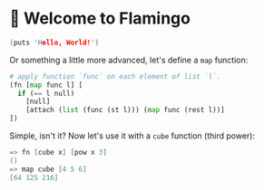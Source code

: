 # 🦩 Welcome to Flamingo

```c
(puts 'Hello, World!')
```

Or something a little more advanced, let's define a `map` function:
```py
# apply function `func` on each element of list `l`.
(fn [map func l] [
  if (== l null)
    [null]
    [attach (list (func (st l))) (map func (rest l))]
])
```
Simple, isn't it? Now let's use it with a `cube` function (third power):
```c
=> fn [cube x] [pow x 3]
()
=> map cube [4 5 6]
[64 125 216]
```
